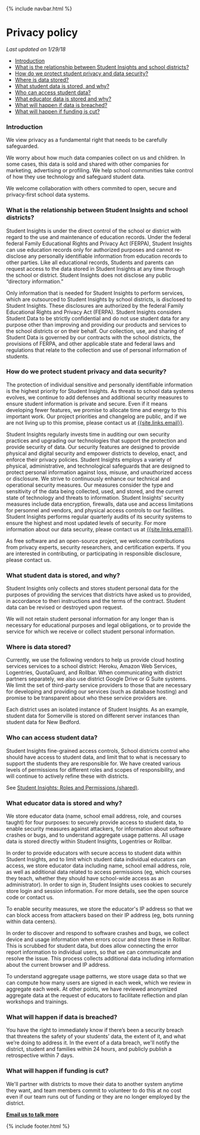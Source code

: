 {% include navbar.html %}

# Privacy policy
*Last updated on 1/29/18*

- [Introduction](#introduction)
- [What is the relationship between Student Insights and school districts?](#what-is-the-relationship-between-student-insights-and-school-districts)
- [How do we protect student privacy and data security?](#how-do-we-protect-student-privacy-and-data-security)
- [Where is data stored?](#where-is-data-stored)
- [What student data is stored, and why?](#what-student-data-is-stored-and-why)
- [Who can access student data?](#who-can-access-student-data)
- [What educator data is stored and why?](#what-educator-data-is-stored-and-why)
- [What will happen if data is breached?](#what-will-happen-if-data-is-breached)
- [What will happen if funding is cut?](#what-will-happen-if-funding-is-cut)

### Introduction
We view privacy as a fundamental right that needs to be carefully safeguarded.

We worry about how much data companies collect on us and children.  In some cases, this data is sold and shared with other companies for marketing, advertising or profiling.  We help school communities take control of how they use technology and safeguard student data.

We welcome collaboration with others commited to open, secure and privacy-first school data systems.


### What is the relationship between Student Insights and school districts?
Student Insights is under the direct control of the school or district with regard to the use and maintenance of education records.  Under the federal federal Family Educational Rights and Privacy Act (FERPA), Student Insights can use education records only for authorized purposes and cannot re-disclose any personally identifiable information from education records to other parties.  Like all educational records, Students and parents can request access to the data stored in Student Insights at any time through the school or district.    Student Insights does not disclose any public “directory information.”

Only information that is needed for Student Insights to perform services, which are outsourced to Student Insights by school districts, is disclosed to Student Insights.  These disclosures are authorized by the federal Family Educational Rights and Privacy Act (FERPA).  Student Insights considers Student Data to be strictly confidential and do not use student data for any purpose other than improving and providing our products and services to the school districts or on their behalf.  Our collection, use, and sharing of Student Data is governed by our contracts with the school districts, the provisions of FERPA, and other applicable state and federal laws and regulations that relate to the collection and use of personal information of students.


### How do we protect student privacy and data security?
The protection of individual sensitive and personally identifiable information is the highest priority for Student Insights.  As threats to school data systems evolves, we continue to add defenses and additional security measures to ensure student information is private and secure.  Even if it means developing fewer features, we promise to allocate time and energy to this important work.  Our project priorities and changelog are public, and if we are not living up to this promise, please contact us at <a href="{{site.links.email}}">{{site.links.email}}</a>.

Student Insights regularly invests time in auditing our own security practices and upgrading our technologies that support the protection and provide security of data.  Our security features are designed to provide physical and digital security and empower districts to develop, enact, and enforce their privacy policies. Student Insights employs a variety of physical, administrative, and technological safeguards that are designed to protect personal information against loss, misuse, and unauthorized access or disclosure.  We strive to continuously enhance our technical and operational security measures.  Our measures consider the type and sensitivity of the data being collected, used, and stored, and the current state of technology and threats to information.   Student Insights’ security measures include data encryption, firewalls, data use and access limitations for personnel and vendors, and physical access controls to our facilities.  Student Insights performs regular quarterly audits of its security systems to ensure the highest and most updated levels of security.  For more information about our data security, please contact us at <a href="{{site.links.email}}">{{site.links.email}}</a>.

As free software and an open-source project, we welcome contributions from privacy experts,  security researchers, and certification experts.  If you are interested in contributing, or participating in responsible disclosure, please contact us.


### What student data is stored, and why?
Student Insights only collects and stores student personal data for the purposes of providing the services that districts have asked us to provided, in accordance to theri instructions and the terms of the contract.  Student data can be revised or destroyed upon request.

We will not retain student personal information for any longer than is necessary for educational purposes and legal obligations, or to provide the service for which we receive or collect student personal information.


### Where is data stored?
Currently, we use the following vendors to help us provide cloud hosting services services to a school district: Heroku, Amazon Web Services, Logentries, QuotaGuard, and Rollbar.  When communicating with district partners separately, we also use district Google Drive or G Suite systems.  We limit the set of third-party service providers to those that are necessary for developing and providing our services (such as database hosting) and promise to be transparent about who these service providers are.

Each district uses an isolated instance of Student Insights.  As an example, student data for Somerville is stored on different server instances than student data for New Bedford.


### Who can access student data?
Student Insights fine-grained access controls, School districts control who should have access to student data, and limit that to what is necessary to support the students they are responsible for.  We have created various levels of permissions for different roles and scopes of responsibility, and will continue to actively refine these with districts.

See <a href="{{site.links.roles_and_permissions}}">Student Insights: Roles and Permissions (shared)</a>.


### What educator data is stored and why?
We store educator data (name, school email address, role, and courses taught) for four purposes: to securely provide access to student data, to enable security measures against attackers, for information about software crashes or bugs, and to understand aggregate usage patterns.  All usage data is stored directly within Student Insights, Logentries or Rollbar.

In order to provide educators with secure access to student data within Student Insights, and to limit which student data individual educators can access, we store educator data including name, school email address, role, as well as additional data related to access permissions (eg, which courses they teach, whether they should have school-wide access as an administrator).  In order to sign in, Student Insights uses cookies to securely store login and session information.  For more details, see the open source code or contact us.

To enable security measures, we store the educator's IP address so that we can block access from attackers based on their IP address (eg, bots running within data centers).

In order to discover and respond to software crashes and bugs, we collect device and usage information when errors occur and store these in Rollbar.  This is scrubbed for student data, but does allow connecting the error report information to individual users, so that we can communicate and resolve the issue.  This process collects additional data including information about the current browser and IP address.

To understand aggregate usage patterns, we store usage data so that we can compute how many users are signed in each week, which we review in aggregate each week.  At other points, we have reviewed anonymized aggregate data at the request of educators to facilitate reflection and plan workshops and trainings.


### What will happen if data is breached?
You have the right to immediately know if there’s been a security breach that threatens the safety of your students’ data, the extent of it, and what we’re doing to address it.  In the event of a data breach, we'll notify the district, student and families within 24 hours, and publicly publish a retrospective within 7 days.


### What will happen if funding is cut?
We'll partner with districts to move their data to another system anytime they want, and team members commit to volunteer to do this at no cost even if our team runs out of funding or they are no longer employed by the district.


<a href="{{site.links.email}}" class="btn btn-narrow"><b>Email us to talk more</b></a>

{% include footer.html %}